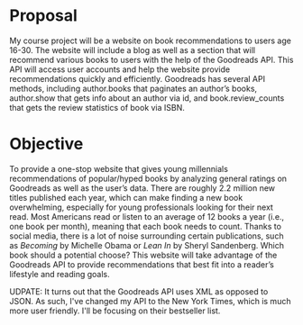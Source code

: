<h1>Proposal</h1>
<p>My course project will be a website on book recommendations to users age 16-30. The website will include a blog as well as a section that will recommend various books to users with the help of the Goodreads API. This API will access user accounts and help the website provide recommendations quickly and efficiently. Goodreads has several API methods, including author.books that paginates an author’s books, author.show that gets info about an author via id, and book.review_counts that gets the review statistics of book via ISBN.</p>

<h1>Objective</h1>
<p>To provide a one-stop website that gives young millennials recommendations of popular/hyped books by analyzing general ratings on Goodreads as well as the user’s data. There are roughly 2.2 million new titles published each year, which can make finding a new book overwhelming, especially for young professionals looking for their next read. Most Americans read or listen to an average of 12 books a year (i.e., one book per month), meaning that each book needs to count. Thanks to social media, there is a lot of noise surrounding certain publications, such as <em>Becoming</em> by Michelle Obama or <em>Lean In</em> by Sheryl Sandenberg. Which book should a potential choose? This website will take advantage of the Goodreads API to provide recommendations that best fit into a reader’s lifestyle and reading goals.</p>

UDPATE: It turns out that the Goodreads API uses XML as opposed to JSON. As such, I've changed my API to the New York Times, which is much more user friendly. I'll be focusing on their bestseller list. 
